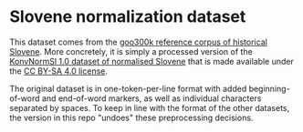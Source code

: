 # Slovene normalization dataset

This dataset comes from the [goo300k reference corpus of historical
Slovene](http://nl.ijs.si/imp/index-en.html).  More concretely, it is simply a
processed version of the [KonvNormSl 1.0 dataset of normalised
Slovene](https://www.clarin.si/repository/xmlui/handle/11356/1068) that is made
available under the [CC BY-SA 4.0
license](https://creativecommons.org/licenses/by-sa/4.0/).

The original dataset is in one-token-per-line format with added
beginning-of-word and end-of-word markers, as well as individual characters
separated by spaces.  To keep in line with the format of the other datasets, the
version in this repo "undoes" these preprocessing decisions.


